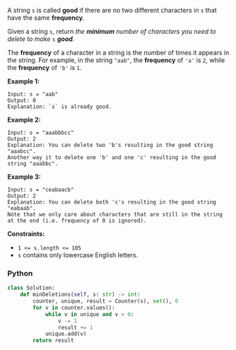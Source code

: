 A string  `s`  is called  **good**  if there are no two different characters in  `s`  that have the same  **frequency**.

Given a string  `s`, return _the  **minimum**  number of characters you need to delete to make_ `s` _**good**._

The  **frequency**  of a character in a string is the number of times it appears in the string. For example, in the string  `"aab"`, the  **frequency**  of  `'a'`  is  `2`, while the  **frequency**  of  `'b'`  is  `1`.

**Example 1:**
```
Input: s = "aab"
Output: 0
Explanation: `s` is already good.
```

**Example 2:**
```
Input: s = "aaabbbcc"
Output: 2
Explanation: You can delete two 'b's resulting in the good string "aaabcc".
Another way it to delete one 'b' and one 'c' resulting in the good string "aaabbc".
```

**Example 3:**
```
Input: s = "ceabaacb"
Output: 2
Explanation: You can delete both 'c's resulting in the good string "eabaab".
Note that we only care about characters that are still in the string at the end (i.e. frequency of 0 is ignored).
```

**Constraints:**

- `1 <= s.length <= 105`
- `s` contains only lowercase English letters.

### Python
```python
class Solution:
    def minDeletions(self, s: str) -> int:
        counter, unique, result = Counter(s), set(), 0
        for v in counter.values():
            while v in unique and v > 0:
                v -= 1
                result += 1
            unique.add(v)
        return result
```